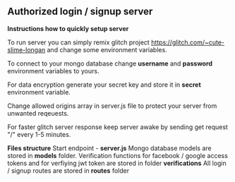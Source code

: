 ## **Authorized login / signup server**

**Instructions how to quickly setup server**

To run server you can simply remix glitch project https://glitch.com/~cute-slime-longan and change some environment variables.

To connect to your mongo database change **username** and **password** environment variables to yours.

For data encryption generate your secret key and store it in **secret** environment variable.

Change allowed origins array in server.js file to protect your server from unwanted reqeuests.

For faster glitch server response keep server awake by sending get request "/" every 1-5 minutes.

**Files structure**
Start endpoint - **server.js**
Mongo database models are stored in **models** folder.
Verification functions for facebook / google access tokens and for verfiying jwt token are stored in folder **verifications**
All login / signup routes are stored in **routes** folder

